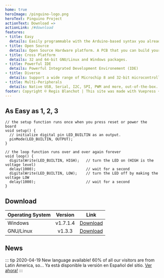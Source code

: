 ```yaml
---
home: true
heroImage: /pinguino-logo.png
heroText: Pinguino Project
actionText: Download =>
actionLink: /#download
features:
- title: Easy
  details: Easily programmable with the Arduino-based syntax you already know.
- title: Open Source
  details: Open Source Hardware platform. A PCB that you can build yourself.
- title: Cross Platform
  details: 32 and 64-bit GNU/Linux and Windows packages.
- title: Powerful IDE
  details: Powerful Integrated Development Environement (IDE)
- title: Diverse
  details: Support a wide range of Microchip 8 and 32-bit microcontrollers.
- title: Multi-Peripherals
  details: Native USB, Serial, I2C, SPI, PWM and more, out-of-the-box.
footer: Copyright © Regis Blanchot | This site was made with Vuepress + Netlify + Cloudflare + Coffee + Love
---
```


## As Easy as 1, 2, 3

```processing
// the setup function runs once when you press reset or power the board
void setup() {
  // initialize digital pin LED_BUILTIN as an output.
  pinMode(LED_BUILTIN, OUTPUT);
}

// the loop function runs over and over again forever
void loop() {
  digitalWrite(LED_BUILTIN, HIGH);   // turn the LED on (HIGH is the voltage level)
  delay(1000);                       // wait for a second
  digitalWrite(LED_BUILTIN, LOW);    // turn the LED off by making the voltage LOW
  delay(1000);                       // wait for a second
}
```

## Download

| Operating System  |   Version   |   Link   |
| ----------------- |:-----------:| :-------:|
| Windows           | v1.7.1.4    | [Download](https://github.com/PinguinoIDE/pinguino-installers/releases/download/2020.03.14-STABLE/Pinguino-installer-v1.7.1.4.exe) |
| GNU/Linux         | v1.3.3      | [Download](https://github.com/PinguinoIDE/pinguino-installers/releases/download/2020.03.14-STABLE/pinguino-installer-v1.3.3.sh) |

## News

::: tip 2020-04-19 New language available!
60% of all our visitors are from Latin America, so... Ya está disponible la versión en Español del sitio. [Ver ahora!](/es/)
:::
